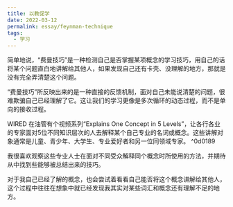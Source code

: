 ```yaml
---
title: 以教促学
date: 2022-03-12
permalink: essay/feynman-technique
tags:
  - 学习
---
```

简单地说，“费曼技巧”是一种检测自己是否掌握某项概念的学习技巧，用自己的话将某个问题直白地讲解给其他人，如果发现自己还有卡壳、没理解的地方，那就是没有完全弄清楚这个问题。

“费曼技巧”所反映出来的是一种直接的反馈机制，面对自己未能说清楚的问题，很难欺骗自己已经理解了它。这让我们的学习更像是多次循环的动态过程，而不是单向的接收过程。

WIRED 在油管有个视频系列“Explains One Concept in 5 Levels”，让各行各业的专家面对5位不同知识层次的人去解释某个自己专业的名词或概念。这些讲解对象通常是儿童、青少年、大学生、专业爱好者和另一位同领域专家。 ^0d0189

我很喜欢观察这些专业人士在面对不同受众解释同个概念时所使用的方法，并期待从中找到些能够被总结出来的技巧。

对于我自己已经了解的概念，也会尝试着看看自己能否将这个概念讲解给其他人，这个过程中往往在想象中就已经发现我其实对某些词汇和概念还有理解不足的地方。